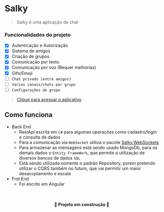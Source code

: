 # Salky
> Salky é uma aplicação de chat

### Funcionalidades do projeto

- [x] Autenticação e Autorização
- [x] Sistema de amigos
- [x] Criação de grupos
- [x] Comunicação por texto
- [x] Comunicação por voz (Requer melhorias)
- [x] Gifs/Emoji
- [ ] `Chat privado (entre amigos)`
- [ ] `Varios canais/chats por grupo`
- [ ] `Configurações de grupo`

 >[Clique para acessar o aplicativo](https://roaring-empanada-489899.netlify.app)

## Como funciona
- Back End
    - RestApi escrita em `C#` para algumas operações como cadastro/login e consulta de dados
    - Para a comunicação via `WebSocket` utiliza o pacote [Salky.WebSockets](https://github.com/GuilhermePSDG/Salky.WebSockets)
    - Para armazenar as mensagens está sendo usado MongoDb, para os demais dados o `Entity FrameWork`, que permite a utilização de diversos bancos de dados `SQL`
    - Está sendo utilizado somente o padrão Repository, porém pretendo utilizar o CQRS também no futuro, que vai permitir um maior desacoplamento e escala
- Frot End
  - Foi escrito em Angular

<br>

<h4 align="center"> 🚧 Projeto em construção 🚧 </h4>
